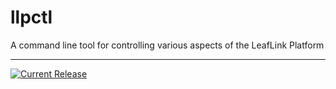 # llpctl

A command line tool for controlling various aspects of the LeafLink Platform

---

[![Current Release](https://img.shields.io/badge/release-0.1.10-1eb0fc.svg)](https://github.com/leeaflink/llpctl/releases/tag/0.1.10)
